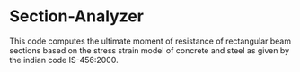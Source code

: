 # Section-Analyzer

This code computes the ultimate moment of resistance of rectangular beam sections based on the stress strain model of concrete and steel as given by the indian code IS-456:2000.

